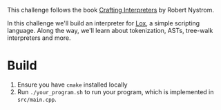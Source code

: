 
This challenge follows the book
[Crafting Interpreters](https://craftinginterpreters.com/) by Robert Nystrom.

In this challenge we'll build an interpreter for
[Lox](https://craftinginterpreters.com/the-lox-language.html), a simple
scripting language. Along the way, we'll learn about tokenization, ASTs,
tree-walk interpreters and more.

# Build

1. Ensure you have `cmake` installed locally
2. Run `./your_program.sh` to run your program, which is implemented in
   `src/main.cpp`.
